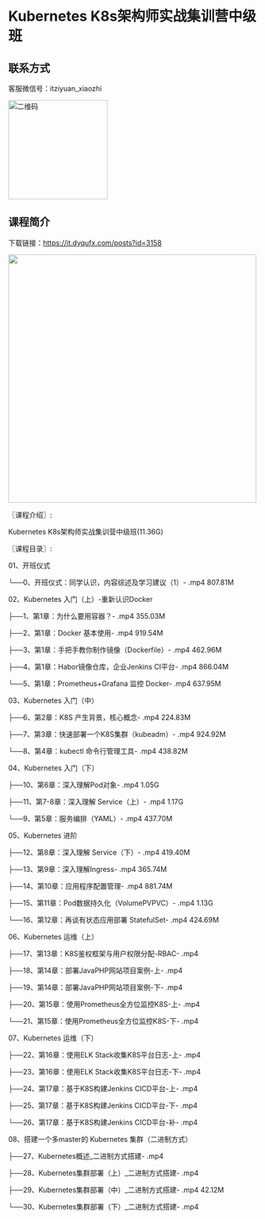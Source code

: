 # Kubernetes K8s架构师实战集训营中级班

## 联系方式

客服微信号：itziyuan_xiaozhi

<img src="https://ziyuanyun.oss-cn-guangzhou.aliyuncs.com/common/20240614073449/666b82192834a.jpg" width="200" height="200" alt="二维码">

## 课程简介

下载链接：https://it.dyqufx.com/posts?id=3158

<img src="https://ziyuanyun.oss-cn-guangzhou.aliyuncs.com/yun/20240515185030/66449376f07d1.jpg" width="500" alt="">

  〖课程介绍〗:

 Kubernetes K8s架构师实战集训营中级班(11.36G)

 〖课程目录〗:

 01、开班仪式

 └──0、开班仪式：同学认识，内容综述及学习建议（1）- .mp4 807.81M

 02、Kubernetes 入门（上）-重新认识Docker

 ├──1、第1章：为什么要用容器？- .mp4 355.03M

 ├──2、第1章：Docker 基本使用- .mp4 919.54M

 ├──3、第1章：手把手教你制作镜像（Dockerfile）- .mp4 462.96M

 ├──4、第1章：Habor镜像仓库，企业Jenkins CI平台- .mp4 866.04M

 └──5、第1章：Prometheus+Grafana 监控 Docker- .mp4 637.95M

 03、Kubernetes 入门（中）

 ├──6、第2章：K8S 产生背景，核心概念- .mp4 224.83M

 ├──7、第3章：快速部署一个K8S集群（kubeadm）- .mp4 924.92M

 └──8、第4章：kubectl 命令行管理工具- .mp4 438.82M

 04、Kubernetes 入门（下）

 ├──10、第6章：深入理解Pod对象- .mp4 1.05G

 ├──11、第7-8章：深入理解 Service（上）- .mp4 1.17G

 └──9、第5章：服务编排（YAML）- .mp4 437.70M

 05、Kubernetes 进阶

 ├──12、第8章：深入理解 Service（下）- .mp4 419.40M

 ├──13、第9章：深入理解Ingress- .mp4 365.74M

 ├──14、第10章：应用程序配置管理- .mp4 881.74M

 ├──15、第11章：Pod数据持久化（VolumePVPVC）- .mp4 1.13G

 └──16、第12章：再谈有状态应用部署 StatefulSet- .mp4 424.69M

 06、Kubernetes 运维（上）

 ├──17、第13章：K8S鉴权框架与用户权限分配-RBAC- .mp4

 ├──18、第14章：部署JavaPHP网站项目案例-上- .mp4

 ├──19、第14章：部署JavaPHP网站项目案例-下- .mp4

 ├──20、第15章：使用Prometheus全方位监控K8S-上- .mp4

 └──21、第15章：使用Prometheus全方位监控K8S-下- .mp4

 07、Kubernetes 运维（下）

 ├──22、第16章：使用ELK Stack收集K8S平台日志-上- .mp4

 ├──23、第16章：使用ELK Stack收集K8S平台日志-下- .mp4

 ├──24、第17章：基于K8S构建Jenkins CICD平台-上- .mp4

 ├──25、第17章：基于K8S构建Jenkins CICD平台-下- .mp4

 └──26、第17章：基于K8S构建Jenkins CICD平台-补- .mp4

 08、搭建一个多master的 Kubernetes 集群（二进制方式）

 ├──27、Kubernetes概述_二进制方式搭建- .mp4

 ├──28、Kubernetes集群部署（上）_二进制方式搭建- .mp4

 ├──29、Kubernetes集群部署（中）_二进制方式搭建- .mp4 42.12M

 └──30、Kubernetes集群部署（下）_二进制方式搭建- .mp4

  